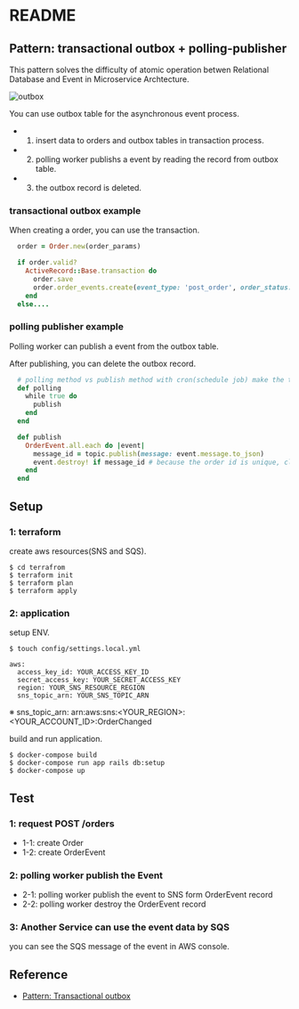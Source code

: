 # README
## Pattern: transactional outbox + polling-publisher
This pattern solves the difficulty of atomic operation betwen Relational Database and Event in Microservice Archtecture.

![outbox](https://user-images.githubusercontent.com/17586662/90325923-c0d12880-dfbc-11ea-865d-f6883416f07a.png)

You can use outbox table for the asynchronous event process.

- 1. insert data to orders and outbox tables in transaction process.
- 2. polling worker publishs a event by reading the record from outbox table.
- 3. the outbox record is deleted.


### transactional outbox example

When creating a order, you can use the transaction.

```ruby
  order = Order.new(order_params)

  if order.valid?
    ActiveRecord::Base.transaction do
      order.save
      order.order_events.create(event_type: 'post_order', order_status: order.status)
    end
  else....
```

### polling publisher example

Polling worker can publish a event from the outbox table.

After publishing, you can delete the outbox record.

```ruby
  # polling method vs publish method with cron(schedule job) make the trade-off about the cost and speed.
  def polling
    while true do
      publish
    end
  end

  def publish
    OrderEvent.all.each do |event|
      message_id = topic.publish(message: event.message.to_json)
      event.destroy! if message_id # because the order id is unique, client can handle the situation of the DB error.
    end
  end
```

## Setup
### 1: terraform
create aws resources(SNS and SQS).

```
$ cd terrafrom
$ terraform init
$ terraform plan
$ terraform apply
```


### 2: application
setup ENV.

```
$ touch config/settings.local.yml
```

```
aws:
  access_key_id: YOUR_ACCESS_KEY_ID
  secret_access_key: YOUR_SECRET_ACCESS_KEY
  region: YOUR_SNS_RESOURCE_REGION
  sns_topic_arn: YOUR_SNS_TOPIC_ARN
```

※ sns_topic_arn: arn:aws:sns:<YOUR_REGION>:<YOUR_ACCOUNT_ID>:OrderChanged


build and run application.

```
$ docker-compose build
$ docker-compose run app rails db:setup
$ docker-compose up
```

## Test
### 1: request POST /orders
- 1-1: create Order
- 1-2: create OrderEvent

### 2: polling worker publish the Event
- 2-1: polling worker publish the event to SNS form OrderEvent record
- 2-2: polling worker destroy the OrderEvent record

### 3: Another Service can use the event data by SQS
you can see the SQS message of the event in AWS console.



## Reference
- [Pattern: Transactional outbox](https://microservices.io/patterns/data/transactional-outbox.html)
